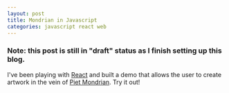 ```yaml
---
layout: post
title: Mondrian in Javascript
categories: javascript react web
---
```


<h3>Note: this post is still in "draft" status as I finish setting up this blog.</h3>

I've been playing with [React](https://facebook.github.io/react/) and built a demo that allows the user to create artwork in the vein of [Piet Mondrian](https://en.wikipedia.org/wiki/Piet_Mondrian). Try it out!

<div id="mondrian-root-container" style="display: flex; justify-content: center; padding: 20px">
  <div id="mondrian-root"></div>
</div>

<!-- include require.js -->
<script src="https://cdnjs.cloudflare.com/ajax/libs/require.js/2.3.2/require.min.js"></script>

<!-- let require.js know where to find react and react-dom -->
<script>
require.config({
  paths: {
    "react": "https://unpkg.com/react@15/dist/react",
    "react-dom": "https://unpkg.com/react-dom@15/dist/react-dom"
  },
});
</script>

<!-- load App.js and launch it -->
<script>
require(['react', 'react-dom', '/lib/mondrian-compiled/App.js'], function(React, ReactDom, App) {
  App = App.default;
  ReactDom.render(
    React.createElement(App),
    document.getElementById('mondrian-root')
  );
});
</script>
